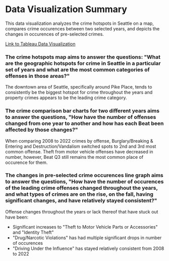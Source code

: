 # Data Visualization Summary

This data visualization analyzes the crime hotspots in Seattle on a map, compares crime occurences between two selected years, and depicts the changes in occurences of pre-selected crimes.

[Link to Tableau Data Visualization](https://public.tableau.com/views/Datathon2023DataViz/CrimeHotspotMap?:language=en-US&publish=yes&:display_count=n&:origin=viz_share_link)

### The crime hotspots map aims to answer the questions: "What are the geographic hotspots for crime in Seattle in a particular set of years and what are the most common categories of offenses in those areas?"
The downtown area of Seattle, specifically around Pike Place, tends to consistently be the biggest hotspot for crime throughout the years and property crimes appears to be the leading crime category.

### The crime comparison bar charts for two different years aims to answer the questions, "How have the number of offenses changed from one year to another and how has each Beat been affected by those changes?"
When comparing 2008 to 2022 crimes by offense, Burglary/Breaking & Entering and Destruction/Vandalism switched spots to 2nd and 3rd most common offense. Theft from motor vehicle offenses have decreased in number, however, Beat Q3 still remains the most common place of occurence for them.

### The changes in pre-selected crime occurences line graph aims to answer the questions, "How have the number of occurences of the leading crime offenses changed throughout the years, and what types of crimes are on the rise, on the fall, having significant changes, and have relatively stayed consistent?"
Offense changes throughout the years or lack thereof that have stuck out have been:
+ Significant increases to "Theft to Motor Vehicle Parts or Accessories" and "Identity Theft"
+ "Drug/Narcotic Violations" has had multiple significant drops in number of occurences
+ "Driving Under the Influence" has stayed relatively consistent from 2008 to 2022
